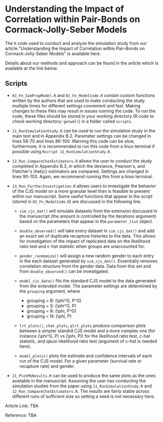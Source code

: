 # Understanding the Impact of Correlation within Pair-Bonds on Cormack-Jolly-Seber Models

The `R` code used to conduct and analyze the simulation study from our article "Understanding the Impact of Correlation within Pair-Bonds on Cormack-Jolly-Seber Models" is available here. 

Details about our methods and approach can be found in the article which is available at the link below. 

## Scripts


- `01_Fn_SimPropModel.R` and `02_Fn_ModelCode.R` contain custom functions written by the authors that are used to make conducting the study multiple times for different settings convenient and fast. Making changes to these files may result in issues running the code. To run the code, these files should be stored in your working directory (R code to check working directory: `getwd()`) in a folder called `scripts`. 

- `11_RunSimulationStudy.R` can be used to run the simulation study in the main text and in Appendix B.2. Parameter settings can be changed in lines 58-70 and lines 86-100. Warning this code can be slow, furthermore, it is recommended to run this code from a linux terminal  if possible using `Rscript 11_RunSimulationStudy.R`.

- `12_Run_CompareChatEstimators.R` allows the user to conduct the study completed in Appendix B.3, in which the deviance, Pearson's, and Fletcher's \hat{c} estimators are compared. Settings are changed in lines 90-103. Again, we recommend running this from a linux terminal. 

- `13_Run_FurtherInvestigation.R` allows users to investigate the behavior of the CJS model on a more granular level than is feasible to present within our manuscript. Some useful functions that appear in the script (stored in `02_Fn_ModelCode.R`) are discussed in the following line. 
  - `sim_cjs_dat()` will simulate datasets from the extension discussed in the manuscript (the amount is controlled by the iterations argument) based on the parameters that appear in the `parameter_list` object. 
  - `double_observed()` will take every dataset in `sim_cjs_dat()` and add an exact set of duplicate recapture histories to the data. This allows for investigation of the impact of replicated data on the likelihood ratio test and c-hat statistic when groups are unaccounted for. 
  - `gender_randomize()` will assign a new random gender to each entry in the each dataset generated by `sim_cjs_dat()`. Essentially removes correlation structure from the gender data. Data from this set and from `double_observed()` can be investigated. 
  - `model_cjs_data()` fits the standard CJS model to the data generated from the extended model. The parameter settings are determined by the `grouping` argument, where
    - grouping = B: (\phi^G, P^G)
    - grouping = S: (\phi^G, P)
    - grouping = R: (\phi, P^G)
    - grouping = N: (\phi, P)
  
  - `lrt_plots()`, `chat_plots`, `qlrt_plots` produce comparison plots between a simpler standrd CJS model and a more complex one (for instance (\phi^G, P) vs (\phi, P)) for the likelihood ratio test, c-hat statistic, and qausi-likelihood ratio test (argument of c-hat is needed here). 
  - `model_plots()` plots the estimate and confidence intervals of each run of the CJS model. For a given parameter (survival rate or recapture rate) and gender.
 - `21_PlotMSResults.R` can be used to produce the same plots as the ones available in the manuscript. Assuming the user has conducting the simulation studies from the paper using `11_RunSimulationStudy.R` and `12_Run_CompareChatEstimators.R`. The results are fairly stable across different runs of sufficient size so setting a seed is not necessary here. 
  
Article Link: TBA 

Reference: TBA
